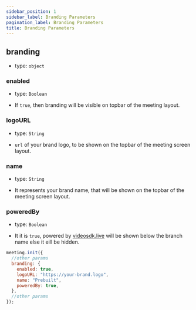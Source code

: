 ```yaml
---
sidebar_position: 1
sidebar_label: Branding Parameters
pagination_label: Branding Parameters
title: Branding Parameters
---
```


<div class="sdk-api-ref-only-h4">

## branding

- type: `object`

### enabled

- type: `Boolean`

- If `true`, then branding will be visible on topbar of the meeting layout.

### logoURL

- type: `String`

- `url` of your brand logo, to be shown on the topbar of the meeting screen layout.

### name

- type: `String`

- It represents your brand name, that will be shown on the topbar of the meeting screen layout.

### poweredBy

- type: `Boolean`

- It it is `true`, powered by [videosdk.live](https://www.videosdk.live) will be shown below the branch name else it eill be hidden.

```js
meeting.init({
  //other params
  branding: {
    enabled: true,
    logoURL: "https://your-brand.logo",
    name: "Prebuilt",
    poweredBy: true,
  },
  //other params
});
```

</div>
